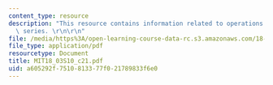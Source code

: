 ```yaml
---
content_type: resource
description: "This resource contains information related to operations on fourier\
  \ series. \r\n\r\n"
file: /media/https%3A/open-learning-course-data-rc.s3.amazonaws.com/18-03-differential-equations-spring-2010/a605292f7510813377f021789833f6e0_MIT18_03S10_c21.pdf
file_type: application/pdf
resourcetype: Document
title: MIT18_03S10_c21.pdf
uid: a605292f-7510-8133-77f0-21789833f6e0
---
```

